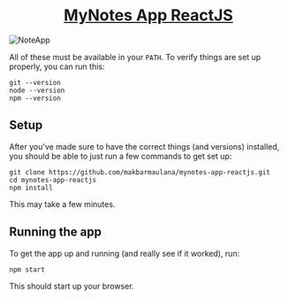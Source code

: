 <h1 align="center"><a href="https://makbarmaulana.github.io/mynotes-app-reactjs/">MyNotes App ReactJS</a></h1>


![NoteApp](https://user-images.githubusercontent.com/92363152/192937957-e439c560-06f1-4535-a913-f871ff479120.png)



All of these must be available in your `PATH`. To verify things are set up
properly, you can run this:

```shell
git --version
node --version
npm --version
```


## Setup

After you've made sure to have the correct things (and versions) installed, you
should be able to just run a few commands to get set up:

```shell
git clone https://github.com/makbarmaulana/mynotes-app-reactjs.git
cd mynotes-app-reactjs
npm install
```

This may take a few minutes.


## Running the app

To get the app up and running (and really see if it worked), run:

```shell
npm start
```

This should start up your browser.
